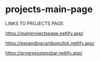 # projects-main-page

LINKS TO PROJECTS PAGE:

https://mainprojectspage.netlify.app/

https://expandingcardsonclick.netlify.app/

https://progressstepsbar.netlify.app/
